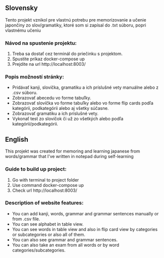 ## Slovensky
Tento projekt vznikol pre vlastnú potrebu pre memorizovanie a učenie japončiny zo slov/gramatiky, ktoré som si zapísal do .txt súboru, popri vlastnému učeniu
### Návod na spustenie projektu:
1. Treba sa dostať cez terminál do priečinku s projektom.
2. Spustite príkaz docker-compose up
3. Prejdite na url http://localhost:8003/
### Popis možností stránky:
- Pridávať kanji, slovíčka, gramatiku a ich príslušné vety manuálne alebo z .csv súboru.
- Zobrazovať abecedu vo forme tabuľky.
- Zobrazovať slovíčka vo forme tabuľky alebo vo forme flip cards podľa kategórii, podkategórii alebo aj všetky súčasne.
- Zobrazovať gramatiku a ich príslušné vety.
- Vykonať test zo slovíčok či už zo všetkých alebo podľa kategórii/podkategórii.

## English
This projekt was created for memoring and learning japanese from words/grammar that I've written in notepad during self-learning
### Guide to build up project:
1. Go with terminal to project folder
2. Use command docker-compose up
3. Check url http://localhost:8003/
### Description of website features:
- You can add kanji, words, grammar and grammar sentences manually or from .csv file.
- You can see alphabet in table view.
- You can see words in table view and also in flip card view by categories or subcategories or also all of them.
- You can also see grammar and grammar sentences.
- You can also take an exam from all words or by word categories/subcategories.
